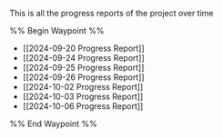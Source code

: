 This is all the progress reports of the project over time

%% Begin Waypoint %%
- [[2024-09-20 Progress Report]]
- [[2024-09-24 Progress Report]]
- [[2024-09-25 Progress Report]]
- [[2024-09-26 Progress Report]]
- [[2024-10-02 Progress Report]]
- [[2024-10-03 Progress Report]]
- [[2024-10-06 Progress Report]]

%% End Waypoint %%